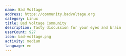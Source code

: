 ```yaml
---
name: Bad Voltage
address: https://community.badvoltage.org
category: Linux
title: Bad Voltage Community
description: Tasty discussion for your eyes and brain
userCount: 927
icon: bad-voltage.png
activity: medium
language: en
---
```

